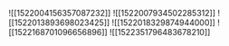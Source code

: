 ![[1522004156357087232]]
![[1522007934502285312]]
![[1522013893698023425]]
![[1522018329874944000]]
![[1522168701096656896]]
![[1522351796483678210]]
